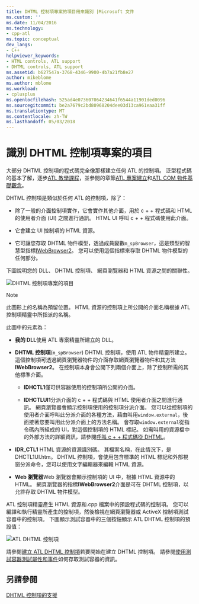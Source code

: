```yaml
---
title: DHTML 控制項專案的項目用來識別 |Microsoft 文件
ms.custom: ''
ms.date: 11/04/2016
ms.technology:
- cpp-atl
ms.topic: conceptual
dev_langs:
- C++
helpviewer_keywords:
- HTML controls, ATL support
- DHTML controls, ATL support
ms.assetid: b627547a-3768-4346-9900-4b7a21fb8e27
author: mikeblome
ms.author: mblome
ms.workload:
- cplusplus
ms.openlocfilehash: 525ad4e073607064234641f6544a11901ded0096
ms.sourcegitcommit: be2a7679c2bd80968204dee03d13ca961eaa31ff
ms.translationtype: MT
ms.contentlocale: zh-TW
ms.lasthandoff: 05/03/2018
---
```

# <a name="identifying-the-elements-of-the-dhtml-control-project"></a>識別 DHTML 控制項專案的項目
大部分 DHTML 控制項的程式碼完全像那樣建立任何 ATL 的控制項。 泛型程式碼的基本了解，逐步[ATL 教學課程](../atl/active-template-library-atl-tutorial.md)，並參閱的章節[ATL 專案建立](../atl/reference/creating-an-atl-project.md)和[ATL COM 物件基礎觀念](../atl/fundamentals-of-atl-com-objects.md)。  
  
 DHTML 控制項是類似於任何 ATL 的控制項，除了：  
  
-   除了一般的介面控制項實作，它會實作其他介面，用於 c + + 程式碼和 HTML 的使用者介面 (UI) 之間進行通訊。 HTML UI 呼叫 c + + 程式碼使用此介面。  
  
-   它會建立 UI 控制項的 HTML 資源。  
  
-   它可讓您存取 DHTML 物件模型，透過成員變數`m_spBrowser`，這是類型的智慧型指標[IWebBrowser2](https://msdn.microsoft.com/library/aa752127.aspx)。 您可以使用這個指標來存取 DHTML 物件模型的任何部分。  
  
 下圖說明您的 DLL、 DHTML 控制項、 網頁瀏覽器和 HTML 資源之間的關聯性。  
  
 ![DHTML 控制項專案的項目](../atl/media/vc52en1.gif "vc52en1")  
  
> [!NOTE]
>  此圖形上的名稱為預留位置。 HTML 資源的控制項上所公開的介面名稱根據 ATL 控制項精靈中所指派的名稱。  
  
 此圖中的元素為：  
  
-   **我的 DLL**使用 ATL 專案精靈所建立的 DLL。  
  
-   **DHTML 控制項**(`m_spBrowser`) DHTML 控制項，使用 ATL 物件精靈所建立。 這個控制項可透過網頁瀏覽器物件的介面存取網頁瀏覽器物件和其方法**IWebBrowser2**。 在控制項本身會公開下列兩個介面上，除了控制所需的其他標準介面。  
  
    -   **IDHCTL1**僅可供容器使用的控制項所公開的介面。  
  
    -   **IDHCTLUI1**分派介面的 c + + 程式碼與 HTML 使用者介面之間進行通訊。 網頁瀏覽器會顯示控制項使用的控制項分派介面。 您可以從控制項的使用者介面呼叫此分派介面的各種方法，藉由叫用`window.external`，後面接著您要叫用此分派介面上的方法名稱。 會存取`window.external`從指令碼內所組成的 UI，對這個控制項的 HTML 標記。 如需叫用的資源檔中的外部方法的詳細資訊，請參閱[呼叫 c + + 程式碼從 DHTML](../atl/calling-cpp-code-from-dhtml.md)。  
  
-   **IDR_CTL1** HTML 資源的資源識別碼。 其檔案名稱，在此情況下，是 DHCTL1UI.htm。 DHTML 控制項，會使用包含標準的 HTML 標記和外部視窗分派命令，您可以使用文字編輯器來編輯 HTML 資源。  
  
-   **Web 瀏覽器**Web 瀏覽器會顯示控制項的 UI 中，根據 HTML 資源中的 HTML。 網頁瀏覽器的指標**IWebBrowser2**介面是可在 DHTML 控制項，以允許存取 DHTML 物件模型。  
  
 ATL 控制項精靈產生 HTML 資源和.cpp 檔案中的預設程式碼的控制項。 您可以編譯和執行精靈所產生的控制項，然後檢視在網頁瀏覽器或 ActiveX 控制項測試容器中的控制項。 下圖顯示測試容器中的三個按鈕顯示 ATL DHTML 控制項的預設值：  
  
 ![ATL DHTML 控制項](../atl/media/vc52en2.gif "vc52en2")  
  
 請參閱[建立 ATL DHTML 控制項](../atl/creating-an-atl-dhtml-control.md)若要開始在建立 DHTML 控制項。 請參閱[使用測試容器測試屬性和事件](../mfc/testing-properties-and-events-with-test-container.md)如何存取測試容器的資訊。  
  
## <a name="see-also"></a>另請參閱  
 [DHTML 控制項的支援](../atl/atl-support-for-dhtml-controls.md)

